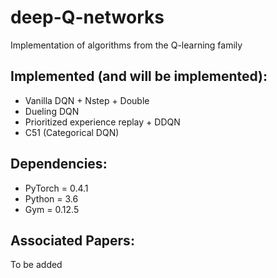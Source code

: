 # deep-Q-networks

Implementation of algorithms from the Q-learning family

## Implemented (and will be implemented):
- Vanilla DQN + Nstep + Double
- Dueling DQN
- Prioritized experience replay + DDQN
- C51 (Categorical DQN)

## Dependencies:
- PyTorch = 0.4.1
- Python  = 3.6
- Gym     = 0.12.5

## Associated Papers:
To be added


